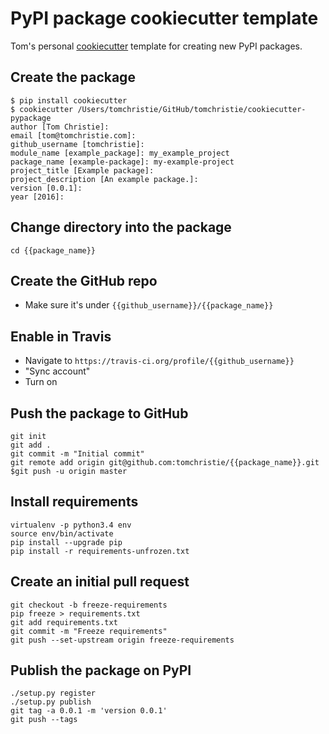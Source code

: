 # PyPI package cookiecutter template

Tom's personal [cookiecutter](https://cookiecutter.readthedocs.io/en/latest/) template for creating new PyPI packages.

## Create the package

    $ pip install cookiecutter
    $ cookiecutter /Users/tomchristie/GitHub/tomchristie/cookiecutter-pypackage
    author [Tom Christie]:
    email [tom@tomchristie.com]:
    github_username [tomchristie]:
    module_name [example_package]: my_example_project
    package_name [example-package]: my-example-project
    project_title [Example package]:
    project_description [An example package.]:
    version [0.0.1]:
    year [2016]:

## Change directory into the package

    cd {{package_name}}

## Create the GitHub repo

* Make sure it's under `{{github_username}}/{{package_name}}`

## Enable in Travis

* Navigate to `https://travis-ci.org/profile/{{github_username}}`
* "Sync account"
* Turn on

## Push the package to GitHub

    git init
    git add .
    git commit -m "Initial commit"
    git remote add origin git@github.com:tomchristie/{{package_name}}.git
    $git push -u origin master

## Install requirements

    virtualenv -p python3.4 env
    source env/bin/activate
    pip install --upgrade pip
    pip install -r requirements-unfrozen.txt

## Create an initial pull request

    git checkout -b freeze-requirements
    pip freeze > requirements.txt
    git add requirements.txt
    git commit -m "Freeze requirements"
    git push --set-upstream origin freeze-requirements

## Publish the package on PyPI

    ./setup.py register
    ./setup.py publish
    git tag -a 0.0.1 -m 'version 0.0.1'
    git push --tags
